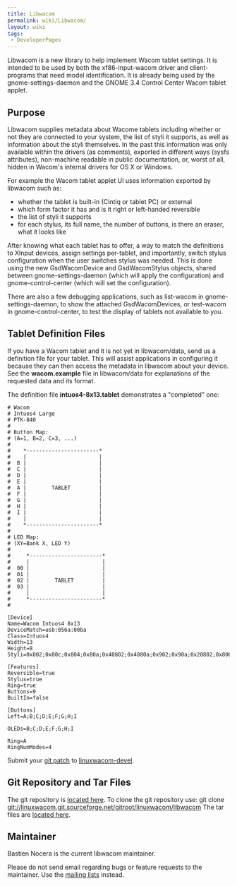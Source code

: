 ```yaml
---
title: Libwacom
permalink: wiki/Libwacom/
layout: wiki
tags:
 - DeveloperPages
---
```


Libwacom is a new library to help implement Wacom tablet settings. It is
intended to be used by both the xf86-input-wacom driver and
client-programs that need model identification. It is already being used
by the gnome-settings-daemon and the GNOME 3.4 Control Center Wacom
tablet applet.

Purpose
-------

Libwacom supplies metadata about Wacome tablets including whether or not
they are connected to your system, the list of styli it supports, as
well as information about the styli themselves. In the past this
information was only available within the drivers (as comments),
exported in different ways (sysfs attributes), non-machine readable in
public documentation, or, worst of all, hidden in Wacom's internal
drivers for OS X or Windows.

For example the Wacom tablet applet UI uses information exported by
libwacom such as:

-   whether the tablet is built-in (Cintiq or tablet PC) or external
-   which form factor it has and is it right or left-handed reversible
-   the list of styli it supports
-   for each stylus, its full name, the number of buttons, is there an
    eraser, what it looks like

After knowing what each tablet has to offer, a way to match the
definitions to XInput devices, assign settings per-tablet, and
importantly, switch stylus configuration when the user switches stylus
was needed. This is done using the new GsdWacomDevice and GsdWacomStylus
objects, shared between gnome-settings-daemon (which will apply the
configuration) and gnome-control-center (which will set the
configuration).

There are also a few debugging applications, such as list-wacom in
gnome-settings-daemon, to show the attached GsdWacomDevices, or
test-wacom in gnome-control-center, to test the display of tablets not
available to you.

Tablet Definition Files
-----------------------

If you have a Wacom tablet and it is not yet in libwacom/data, send us a
definition file for your tablet. This will assist applications in
configuring it because they can then access the metadata in libwacom
about your device. See the **wacom.example** file in libwacom/data for
explanations of the requested data and its format.

The definition file **intuos4-8x13.tablet** demonstrates a "completed"
one:

    # Wacom
    # Intuos4 Large
    # PTK-840
    #
    # Button Map:
    # (A=1, B=2, C=3, ...)
    #
    #    *-----------------------*
    #    |                       |
    #  B |                       |
    #  C |                       |
    #  D |                       |
    #  E |                       |
    #  A |        TABLET         |
    #  F |                       |
    #  G |                       |
    #  H |                       |
    #  I |                       |
    #    |                       |
    #    *-----------------------*
    #
    # LED Map:
    # (XY=Bank X, LED Y)
    #
    #     *-----------------------*
    #     |                       |
    #  00 |                       |
    #  01 |                       |
    #  02 |        TABLET         |
    #  03 |                       |
    #     |                       |
    #     *-----------------------*
    #

    [Device]
    Name=Wacom Intuos4 8x13
    DeviceMatch=usb:056a:00ba
    Class=Intuos4
    Width=13
    Height=8
    Styli=0x802;0x80c;0x804;0x80a;0x40802;0x4080a;0x902;0x90a;0x20802;0x806;0x006;

    [Features]
    Reversible=true
    Stylus=true
    Ring=true
    Buttons=9
    BuiltIn=false

    [Buttons]
    Left=A;B;C;D;E;F;G;H;I

    OLEDs=B;C;D;E;F;G;H;I

    Ring=A
    RingNumModes=4

Submit your [git patch](/wiki/Submitting_Patches "wikilink") to
[linuxwacom-devel](https://lists.sourceforge.net/lists/listinfo/linuxwacom-devel).

Git Repository and Tar Files
----------------------------

The git repository is [located
here](http://linuxwacom.git.sourceforge.net/git/gitweb.cgi?p=linuxwacom/libwacom;a=summary).
To clone the git repository use: git clone
<git://linuxwacom.git.sourceforge.net/gitroot/linuxwacom/libwacom> The
tar files are [located
here](http://sourceforge.net/projects/linuxwacom/files/libwacom/).

Maintainer
----------

Bastien Nocera is the current libwacom maintainer.

Please do not send email regarding bugs or feature requests to the
maintainer. Use the [mailing lists](mailing_lists "wikilink") instead.
